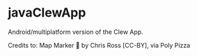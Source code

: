# javaClewApp

Android/multiplatform version of the Clew App.

Credits to:
Map Marker 📍 by Chris Ross [CC-BY], via Poly Pizza
